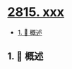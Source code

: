 # [2815. xxx](https://github.com/Tdahuyou/TNotes.leetcode/tree/main/notes/2815.%20xxx)

<!-- region:toc -->

- [1. 📝 概述](#1--概述)

<!-- endregion:toc -->

## 1. 📝 概述
